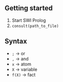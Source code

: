 ## Getting started

1. Start SWI Prolog
2. `consult(path_to_file)`

## Syntax

- `;` -> or
- `,` -> and
- `x` -> atom
- `X` -> variable
- `f(X)` -> fact
